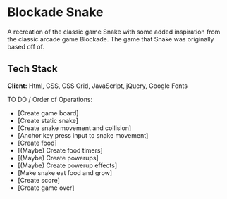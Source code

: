 
# Blockade Snake

A recreation of the classic game Snake with some added inspiration from the classic arcade game Blockade. The game that Snake was originally based off of.

## Tech Stack

**Client:** Html, CSS, CSS Grid, JavaScript, jQuery, Google Fonts


TO DO / Order of Operations:
* [Create game board]
* [Create static snake]
* [Create snake movement and collision]
* [Anchor key press input to snake movement]
* [Create food]
* [(Maybe) Create food timers]
* [(Maybe) Create powerups]
* [(Maybe) Create powerup effects]
* [Make snake eat food and grow]
* [Create score]
* [Create game over]